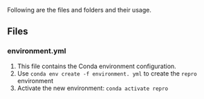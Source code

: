 Following are the files and folders and their usage.

## Files

### environment.yml
1. This file contains the Conda environment configuration.
2. Use `conda env create -f environment. yml` to create the `repro` environment
3. Activate the new environment: `conda activate repro`
